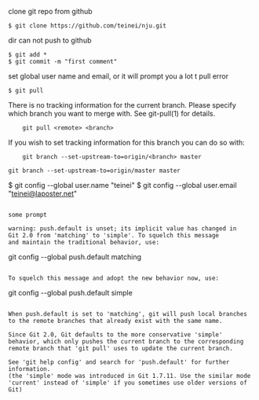 clone git repo from github
```
$ git clone https://github.com/teinei/nju.git
```

dir can not push to github
```
$ git add *
$ git commit -m "first comment"
```

set global user name and email, or it will prompt you a lot
t pull error

```
$ git pull
```

There is no tracking information for the current branch.
Please specify which branch you want to merge with.
See git-pull(1) for details.
```
    git pull <remote> <branch>
```

If you wish to set tracking information for this branch you can do so with:
```
    git branch --set-upstream-to=origin/<branch> master
```

```
git branch --set-upstream-to=origin/master master
``````
$ git config --global user.name "teinei"
$ git config --global user.email "teinei@laposter.net"
```

some prompt

warning: push.default is unset; its implicit value has changed in
Git 2.0 from 'matching' to 'simple'. To squelch this message
and maintain the traditional behavior, use:
```
  git config --global push.default matching
```

To squelch this message and adopt the new behavior now, use:
```
  git config --global push.default simple
```

When push.default is set to 'matching', git will push local branches
to the remote branches that already exist with the same name.

Since Git 2.0, Git defaults to the more conservative 'simple'
behavior, which only pushes the current branch to the corresponding
remote branch that 'git pull' uses to update the current branch.

See 'git help config' and search for 'push.default' for further information.
(the 'simple' mode was introduced in Git 1.7.11. Use the similar mode
'current' instead of 'simple' if you sometimes use older versions of Git)



